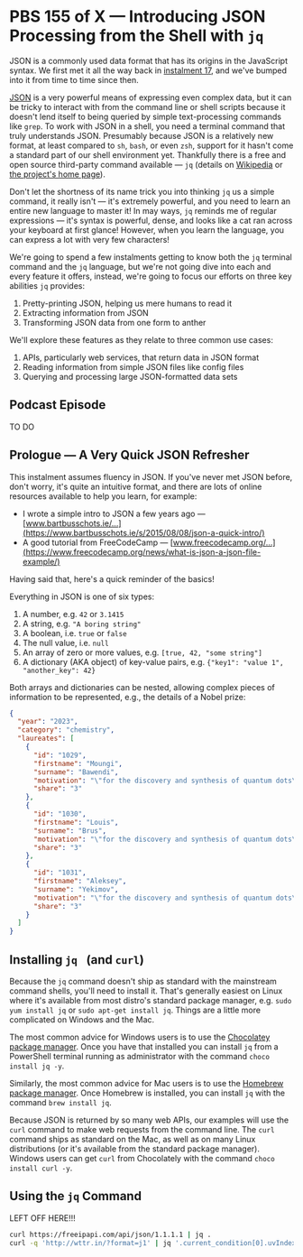 # PBS 155 of X — Introducing JSON Processing from the Shell with `jq`

JSON is a commonly used data format that has its origins in the JavaScript syntax. We first met it all the way back in [instalment 17](./pbs17), and we've bumped into it from time to time since then.

[JSON](https://en.wikipedia.org/wiki/JSON) is a very powerful means of expressing even complex data, but it can be tricky to interact with from the command line or shell scripts because it doesn't lend itself to being queried by simple text-processing commands like `grep`. To work with JSON in a shell, you need a terminal command that truly understands JSON. Presumably because JSON is a relatively new format, at least compared to `sh`, `bash`, or even `zsh`, support for it hasn't come a standard part of our shell environment yet. Thankfully there is a free and open source third-party command available — `jq` (details on [Wikipedia](https://en.wikipedia.org/wiki/Jq_(programming_language)) or [the project's home page](https://jqlang.github.io/jq/)).

Don't let the shortness of its name trick you into thinking `jq` us a simple command, it really isn't — it's extremely powerful, and you need to learn an entire new language to master it! In may ways, `jq` reminds me of regular expressions — it's syntax is powerful, dense, and looks like a cat ran across your keyboard at first glance! However, when you learn the language, you can express a lot with very few characters!



We're going to spend a few instalments getting to know both the `jq` terminal command and the `jq` language, but we're not going dive into each and every feature it offers, instead, we're going to focus our efforts on three key abilities `jq` provides:

1. Pretty-printing JSON, helping us mere humans to read it
2. Extracting information from JSON
3. Transforming JSON data from one form to anther

We'll explore these features as they relate to three common use cases:

1. APIs, particularly web services, that return data in JSON format
2. Reading information from simple JSON files like config files
3. Querying and processing large JSON-formatted data sets

## Podcast Episode

TO DO

## Prologue — A Very Quick JSON Refresher

This instalment assumes fluency in JSON. If you've never met JSON before, don't worry, it's quite an intuitive format, and there are lots of online resources available to help you learn, for example:

* I wrote a simple intro to JSON a few years ago — [www.bartbusschots.ie/…](https://www.bartbusschots.ie/s/2015/08/08/json-a-quick-intro/)
* A good tutorial from FreeCodeCamp — [www.freecodecamp.org/…](https://www.freecodecamp.org/news/what-is-json-a-json-file-example/)

Having said that, here's a quick reminder of the basics!

Everything in JSON is one of six types:

1. A number, e.g. `42` or `3.1415`
2. A string, e.g. `"A boring string"`
3. A boolean, i.e. `true` or `false`
4. The null value, i.e. `null`
5. An array of zero or more values, e.g. `[true, 42, "some string"]`
6. A dictionary (AKA object) of key-value pairs, e.g. `{"key1": "value 1", "another_key": 42}`

Both arrays and dictionaries can be nested, allowing complex pieces of information to be represented, e.g., the details of a Nobel prize:

```json
{
  "year": "2023",
  "category": "chemistry",
  "laureates": [
    {
      "id": "1029",
      "firstname": "Moungi",
      "surname": "Bawendi",
      "motivation": "\"for the discovery and synthesis of quantum dots\"",
      "share": "3"
    },
    {
      "id": "1030",
      "firstname": "Louis",
      "surname": "Brus",
      "motivation": "\"for the discovery and synthesis of quantum dots\"",
      "share": "3"
    },
    {
      "id": "1031",
      "firstname": "Aleksey",
      "surname": "Yekimov",
      "motivation": "\"for the discovery and synthesis of quantum dots\"",
      "share": "3"
    }
  ]
}
```

## Installing `jq ` (and `curl`)

Because the `jq` command doesn't ship as standard with the mainstream command shells, you'll need to install it. That's generally easiest on Linux where it's available from most distro's standard package manager, e.g. `sudo yum install jq` or `sudo apt-get install jq`. Things are a little more complicated on Windows and the Mac.

The most common advice for Windows users is to use the [Chocolatey package manager](https://chocolatey.org). Once you have that installed you can install `jq` from a PowerShell terminal running as administrator with the command `choco install jq -y`.

Similarly, the most common advice for Mac users is to use the [Homebrew package manager](https://brew.sh). Once Homebrew is installed, you can install `jq` with the command `brew install jq`.

Because JSON is returned by so many web APIs, our examples will use the `curl` command to make web requests from the command line. The `curl` command ships as standard on the Mac, as well as on many Linux distributions (or it's available from the standard package manager). Windows users can get `curl` from Chocolately with the command `choco install curl -y`.

## Using the `jq` Command

LEFT OFF HERE!!!

```bash
curl https://freeipapi.com/api/json/1.1.1.1 | jq .
curl -q 'http://wttr.in/?format=j1' | jq '.current_condition[0].uvIndex'
```

